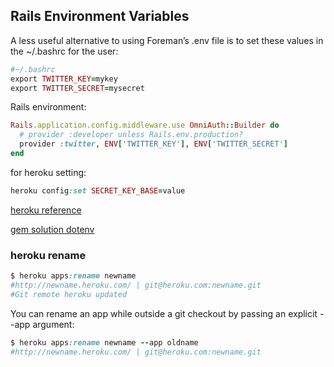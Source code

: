## Rails Environment Variables


A less useful alternative to using Foreman’s .env file is to set these values in the ~/.bashrc for the user:

```ruby
#~/.bashrc
export TWITTER_KEY=mykey
export TWITTER_SECRET=mysecret


```

Rails environment:

```ruby
Rails.application.config.middleware.use OmniAuth::Builder do
  # provider :developer unless Rails.env.production?
  provider :twitter, ENV['TWITTER_KEY'], ENV['TWITTER_SECRET']
end
```

for heroku setting:

```ruby
heroku config:set SECRET_KEY_BASE=value
```




[heroku reference](https://devcenter.heroku.com/articles/config-vars)

[gem solution dotenv](https://github.com/bkeepers/dotenv)


### heroku rename

```ruby
$ heroku apps:rename newname
#http://newname.heroku.com/ | git@heroku.com:newname.git
#Git remote heroku updated
```


You can rename an app while outside a git checkout by passing an explicit --app argument:

```ruby
$ heroku apps:rename newname --app oldname
#http://newname.heroku.com/ | git@heroku.com:newname.git
```





